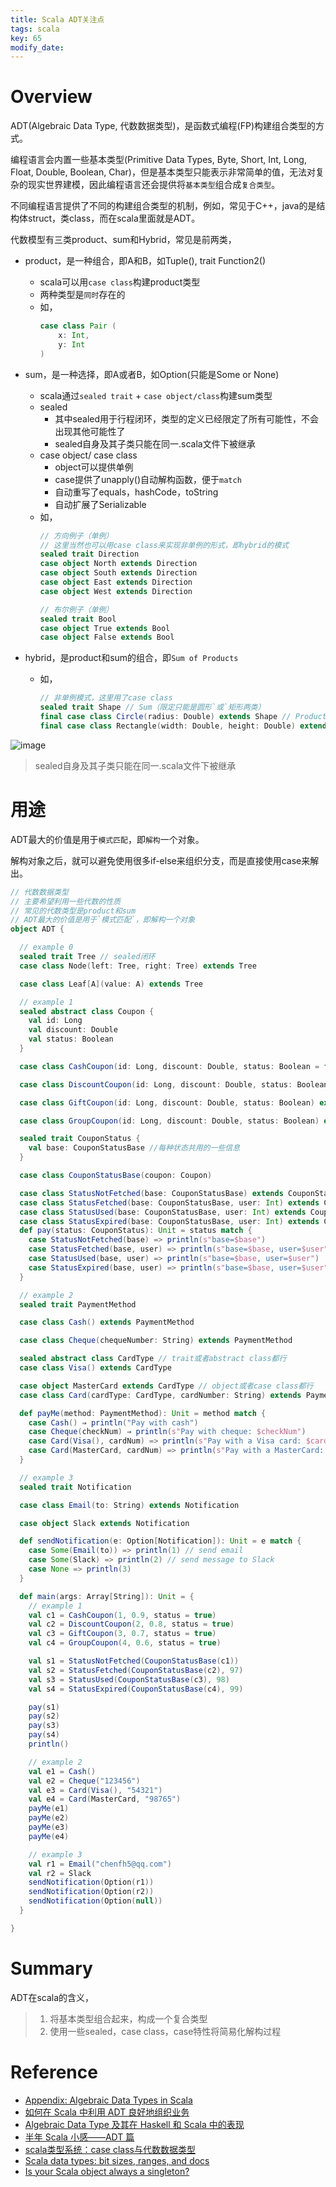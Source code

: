 ```yaml
---
title: Scala ADT关注点
tags: scala
key: 65
modify_date:
---
```


# Overview

ADT(Algebraic Data Type, 代数数据类型)，是函数式编程(FP)构建组合类型的方式。

编程语言会内置一些基本类型(Primitive Data Types, Byte, Short, Int, Long, Float, Double, Boolean, Char)，但是基本类型只能表示非常简单的值，无法对复杂的现实世界建模，因此编程语言还会提供将`基本类型`组合成`复合类型`。

不同编程语言提供了不同的构建组合类型的机制，例如，常见于C++，java的是结构体struct，类class，而在scala里面就是ADT。

代数模型有三类product、sum和Hybrid，常见是前两类，

- product，是一种组合，即A和B，如Tuple(), trait Function2()
    - scala可以用`case class`构建product类型
    - 两种类型是`同时`存在的
    - 如，
        ```scala
        case class Pair (
            x: Int,
            y: Int
        )
        ```
    
- sum，是一种选择，即A或者B，如Option(只能是Some or None)
    - scala通过`sealed trait` + `case object/class`构建sum类型
    - sealed
        - 其中sealed用于行程闭环，类型的定义已经限定了所有可能性，不会出现其他可能性了
        - sealed自身及其子类只能在同一.scala文件下被继承
    - case object/ case class
        - object可以提供单例
        - case提供了unapply()自动解构函数，便于`match`
        - 自动重写了equals，hashCode，toString
        - 自动扩展了Serializable
    - 如，
        ```scala
        // 方向例子（单例）
        // 这里当然也可以用case class来实现非单例的形式，即hybrid的模式
        sealed trait Direction
        case object North extends Direction
        case object South extends Direction
        case object East extends Direction
        case object West extends Direction
        
        // 布尔例子（单例）
        sealed trait Bool
        case object True extends Bool
        case object False extends Bool
        ```

- hybrid，是product和sum的组合，即`Sum of Products`
    - 如，
        ```scala
        // 非单例模式，这里用了case class
        sealed trait Shape // Sum（限定只能是圆形`或`矩形两类）
        final case class Circle(radius: Double) extends Shape // Product
        final case class Rectangle(width: Double, height: Double) extends Shape // Product
        ```


![image](https://user-images.githubusercontent.com/8369671/58456221-3487db00-8156-11e9-9891-f7c53fa93a42.png)
> sealed自身及其子类只能在同一.scala文件下被继承

# 用途
ADT最大的价值是用于`模式匹配`，即`解构`一个对象。

解构对象之后，就可以避免使用很多if-else来组织分支，而是直接使用case来解出。

```scala
// 代数数据类型
// 主要希望利用一些代数的性质
// 常见的代数类型是product和sum
// ADT最大的价值是用于`模式匹配`，即解构一个对象
object ADT {

  // example 0
  sealed trait Tree // sealed闭环
  case class Node(left: Tree, right: Tree) extends Tree

  case class Leaf[A](value: A) extends Tree

  // example 1
  sealed abstract class Coupon {
    val id: Long
    val discount: Double
    val status: Boolean
  }

  case class CashCoupon(id: Long, discount: Double, status: Boolean = false) extends Coupon

  case class DiscountCoupon(id: Long, discount: Double, status: Boolean) extends Coupon

  case class GiftCoupon(id: Long, discount: Double, status: Boolean) extends Coupon

  case class GroupCoupon(id: Long, discount: Double, status: Boolean) extends Coupon

  sealed trait CouponStatus {
    val base: CouponStatusBase //每种状态共用的一些信息
  }

  case class CouponStatusBase(coupon: Coupon)

  case class StatusNotFetched(base: CouponStatusBase) extends CouponStatus //未领取
  case class StatusFetched(base: CouponStatusBase, user: Int) extends CouponStatus //已领取但未使用
  case class StatusUsed(base: CouponStatusBase, user: Int) extends CouponStatus //已使用
  case class StatusExpired(base: CouponStatusBase, user: Int) extends CouponStatus //过期优惠券
  def pay(status: CouponStatus): Unit = status match {
    case StatusNotFetched(base) => println(s"base=$base")
    case StatusFetched(base, user) => println(s"base=$base, user=$user")
    case StatusUsed(base, user) => println(s"base=$base, user=$user")
    case StatusExpired(base, user) => println(s"base=$base, user=$user")
  }

  // example 2
  sealed trait PaymentMethod

  case class Cash() extends PaymentMethod

  case class Cheque(chequeNumber: String) extends PaymentMethod

  sealed abstract class CardType // trait或者abstract class都行
  case class Visa() extends CardType

  case object MasterCard extends CardType // object或者case class都行
  case class Card(cardType: CardType, cardNumber: String) extends PaymentMethod

  def payMe(method: PaymentMethod): Unit = method match {
    case Cash() ⇒ println("Pay with cash")
    case Cheque(checkNum) ⇒ println(s"Pay with cheque: $checkNum")
    case Card(Visa(), cardNum) => println(s"Pay with a Visa card: $cardNum")
    case Card(MasterCard, cardNum) => println(s"Pay with a MasterCard: $cardNum")
  }

  // example 3
  sealed trait Notification

  case class Email(to: String) extends Notification

  case object Slack extends Notification

  def sendNotification(e: Option[Notification]): Unit = e match {
    case Some(Email(to)) => println(1) // send email
    case Some(Slack) => println(2) // send message to Slack
    case None => println(3)
  }

  def main(args: Array[String]): Unit = {
    // example 1
    val c1 = CashCoupon(1, 0.9, status = true)
    val c2 = DiscountCoupon(2, 0.8, status = true)
    val c3 = GiftCoupon(3, 0.7, status = true)
    val c4 = GroupCoupon(4, 0.6, status = true)

    val s1 = StatusNotFetched(CouponStatusBase(c1))
    val s2 = StatusFetched(CouponStatusBase(c2), 97)
    val s3 = StatusUsed(CouponStatusBase(c3), 98)
    val s4 = StatusExpired(CouponStatusBase(c4), 99)

    pay(s1)
    pay(s2)
    pay(s3)
    pay(s4)
    println()

    // example 2
    val e1 = Cash()
    val e2 = Cheque("123456")
    val e3 = Card(Visa(), "54321")
    val e4 = Card(MasterCard, "98765")
    payMe(e1)
    payMe(e2)
    payMe(e3)
    payMe(e4)

    // example 3
    val r1 = Email("chenfh5@qq.com")
    val r2 = Slack
    sendNotification(Option(r1))
    sendNotification(Option(r2))
    sendNotification(Option(null))
  }

}
```

# Summary
ADT在scala的含义，
> 1. 将基本类型组合起来，构成一个复合类型
> 2. 使用一些sealed，case class，case特性将简易化解构过程

# Reference
- [Appendix: Algebraic Data Types in Scala](https://alvinalexander.com/scala/fp-book/algebraic-data-types-adts-in-scala)
- [如何在 Scala 中利用 ADT 良好地组织业务](http://shawdubie.com/notes/How-to-use-algebraic-data-type-in-development)
- [Algebraic Data Type 及其在 Haskell 和 Scala 中的表现](http://songkun.me/2018/07/12/2018-07-12-adt-in-haskell-and-scala/)
- [半年 Scala 小感——ADT 篇](http://ju.outofmemory.cn/entry/196149)
- [scala类型系统：case class与代数数据类型](http://hongjiang.info/scala-case-class-and-algebraic-data-type/)
- [Scala data types: bit sizes, ranges, and docs](https://alvinalexander.com/scala/scala-data-types-bits-ranges-int-short-long-float-double)
- [Is your Scala object always a singleton?](https://blog.softwaremill.com/is-your-scala-object-always-a-singleton-cb3fd24a2fd9)